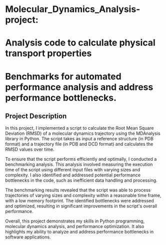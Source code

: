 # Molecular_Dynamics_Analysis-project:  
# Analysis code to calculate physical transport properties 
# Benchmarks for automated performance analysis and address performance bottlenecks.
  
## Project Description  

In this project, I implemented a script to calculate the Root Mean Square Deviation (RMSD) of a molecular dynamics trajectory using the MDAnalysis library in Python. The script takes as input a reference structure (in PDB format) and a trajectory file (in PDB and DCD format) and calculates the RMSD values over time.

To ensure that the script performs efficiently and optimally, I conducted a benchmarking analysis. This analysis involved measuring the execution time of the script using different input files with varying sizes and complexity. I also identified and addressed potential performance bottlenecks in the code, such as inefficient data handling and processing.

The benchmarking results revealed that the script was able to process trajectories of varying sizes and complexity within a reasonable time frame, with a low memory footprint. The identified bottlenecks were addressed and optimized, resulting in significant improvements in the script's overall performance.

Overall, this project demonstrates my skills in Python programming, molecular dynamics analysis, and performance optimization. It also highlights my ability to analyze and address performance bottlenecks in software applications.

